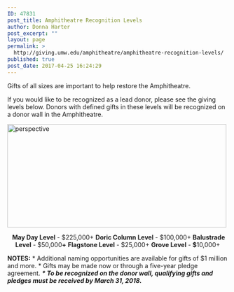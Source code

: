 ```yaml
---
ID: 47831
post_title: Amphitheatre Recognition Levels
author: Donna Harter
post_excerpt: ""
layout: page
permalink: >
  http://giving.umw.edu/amphitheatre/amphitheatre-recognition-levels/
published: true
post_date: 2017-04-25 16:24:29
---
```

<p style="text-align: left">Gifts of all sizes are important to help restore the Amphitheatre.</p>
<p style="text-align: left">If you would like to be recognized as a lead donor, please see the giving levels below. Donors with defined gifts in these levels will be recognized on a donor wall in the Amphitheatre.</p>
<p style="text-align: left"><a href="https://giving.umw.edu/wp-content/uploads/2016/09/Perspective.jpg"><img class=" wp-image-47526 aligncenter" src="https://giving.umw.edu/wp-content/uploads/2016/09/Perspective-1024x483.jpg" alt="perspective" width="500" height="236" /></a></p>
<p style="text-align: center"> <strong>May Day Level</strong> - $225,000+
<strong>Doric Column Level</strong> - $100,000+
<strong>Balustrade Level</strong> - $50,000<strong>+</strong>
<strong>Flagstone Level</strong> - $25,000+
<strong>Grove Level</strong> - <strong>$</strong>10,000+</p>
<strong>NOTES:</strong>
* Additional naming opportunities are available for gifts of $1 million and more.
* Gifts may be made now or through a five-year pledge agreement.
<em><strong>* To be recognized on the donor wall, qualifying gifts and pledges must be received by March 31, 2018.</strong></em>